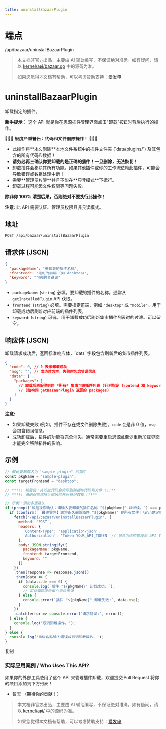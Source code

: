 ```yaml
---
title: uninstallBazaarPlugin
---
```

# 端点

/api/bazaar/uninstallBazaarPlugin

> 本文档非官方出品，主要由 AI 辅助编写，不保证绝对准确。如有疑问，请以 [kernel/api/bazaar.go](https://github.com/siyuan-note/siyuan/blob/master/kernel/api/bazaar.go) 中的源码为准。
> 
> 如果您觉得本文档有帮助，可以考虑赞助支持：[爱发电](https://afdian.com/a/leolee9086?tab=feed)

# uninstallBazaarPlugin

卸载指定的插件。

**新手提示：** 这个 API 就是你在思源插件管理界面点击"卸载"按钮时背后执行的操作。

**🚨🚨🚨 极度严重警告：代码和文件删除操作！ 🚨🚨🚨**

-   此操作将\*\*永久删除\*\*本地文件系统中的插件文件夹 (\`data/plugins/\`) 及其包含的所有代码和数据！
-   **请务必再三确认你要卸载的是正确的插件！一旦删除，无法恢复！**
-   卸载插件会移除其所有功能。如果其他插件或你的工作流依赖此插件，可能会导致错误或数据处理中断！
-   需要\*\*管理员权限\*\*并且不能在\*\*只读模式\*\*下运行。
-   卸载过程可能因文件权限等问题失败。

**除非你 100% 清楚后果，否则绝对不要执行此操作！**

**注意**: 此 API 需要认证、管理员权限且非只读模式。

## 地址

`POST /api/bazaar/uninstallBazaarPlugin`

## 请求体 (JSON)

```json
{
  "packageName": "要卸载的插件名称",
  "frontend": "适用的前端 (如 desktop)",
  "keyword": "可选的关键词"
}
```

-   `packageName`: (`string`) 必填。要卸载的插件的名称。通常从 `getInstalledPlugin` API 获取。
-   `frontend`: (`string`) 必填。需要指定前端，例如 `"desktop"` 或 `"mobile"`。用于卸载成功后刷新对应前端的插件列表。
-   `keyword`: (`string`) 可选。用于卸载成功后刷新集市插件列表时的过滤。可以留空。

## 响应体 (JSON)

卸载请求成功后，返回标准响应体，\`data\` 字段包含刷新后的集市插件列表。

```json
{
  "code": 0, // 0 表示卸载成功
  "msg": "", // 成功时为空，失败时包含错误信息
  "data": {
    "packages": [
      // 卸载后刷新得到的 *所有* 集市可用插件列表 (针对指定 frontend 和 keyword)...
      // (结构同 getBazaarPlugin 返回的 packages)
    ]
  }
}
```

**注意:**

-   如果卸载失败 (例如，插件不存在或文件删除失败)，`code` 会是非 0 值，`msg` 会包含错误信息。
-   成功卸载后，插件的功能将完全消失。通常需要重启思源或至少重新加载界面才能完全移除插件的影响。

## 示例

```javascript
// 假设要卸载名为 "sample-plugin" 的插件
const pkgName = "sample-plugin";
const targetFrontend = "desktop";

// **!!! 核警告：执行此代码会实际删除插件代码和文件 !!!**
// **!!! 请确保你理解全部风险并已备份数据 !!!**

// 示例：添加多重确认
if (prompt(`风险操作确认：请输入要卸载的插件名称 "${pkgName}" 以继续。`) === pkgName) {
  if (confirm(`【最终警告】即将永久删除插件 "${pkgName}" 的所有文件！\n\n确定吗？此操作无法撤销！`)) {
    fetch('/api/bazaar/uninstallBazaarPlugin', {
      method: 'POST',
      headers: {
        'Content-Type': 'application/json',
        'Authorization': 'Token YOUR_API_TOKEN' // 替换为你的管理员 API Token
      },
      body: JSON.stringify({
        packageName: pkgName,
        frontend: targetFrontend,
        keyword: ""
      })
    })
    .then(response => response.json())
    .then(data => {
      if (data.code === 0) {
        console.log(`插件 "${pkgName}" 卸载成功。`);
        // 可能需要提示用户重启思源
      } else {
        console.error(`插件 "${pkgName}" 卸载失败:`, data.msg);
      }
    })
    .catch(error => console.error('请求错误:', error));
  } else {
    console.log('取消卸载操作。');
  }
} else {
  console.log('插件名称输入错误或取消卸载操作。');
}
```

复制

### 实际应用案例 / Who Uses This API?

如果你的外部工具使用了这个 API 来管理插件卸载，欢迎提交 Pull Request 将你的项目添加到下方列表！

-   暂无 （期待你的贡献！）
> 本文档非官方出品，主要由 AI 辅助编写，不保证绝对准确。如有疑问，请以 [kernel/api/](https://github.com/siyuan-note/siyuan/blob/master/kernel/api/) 中的源码为准。
> 
> 如果您觉得本文档有帮助，可以考虑赞助支持：[爱发电](https://afdian.com/a/leolee9086?tab=feed)
